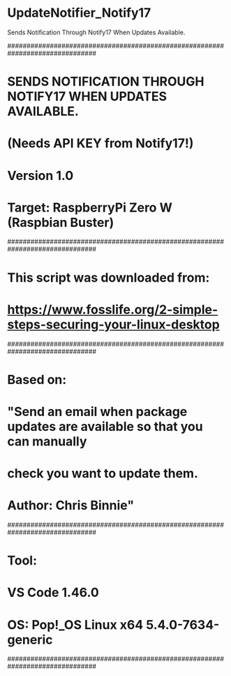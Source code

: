 # UpdateNotifier_Notify17
Sends Notification Through Notify17 When Updates Available. 

###############################################################################
# SENDS NOTIFICATION THROUGH NOTIFY17 WHEN UPDATES AVAILABLE.                 #
# (Needs API KEY from Notify17!)                                              #
# Version 1.0                                                                 #
# Target: RaspberryPi Zero W (Raspbian Buster)                                #
###############################################################################
# ****This script was downloaded from:****                                    #
# https://www.fosslife.org/2-simple-steps-securing-your-linux-desktop         #
###############################################################################
# ****Based on:****                                                           #
# "Send an email when package updates are available so that you can manually  #
# check you want to update them.                                              #
# Author: Chris Binnie"                                                       #
###############################################################################
# ****Tool:****                                                               #
# VS Code 1.46.0                                                              #
# OS: Pop!_OS Linux x64 5.4.0-7634-generic                                    #
###############################################################################
